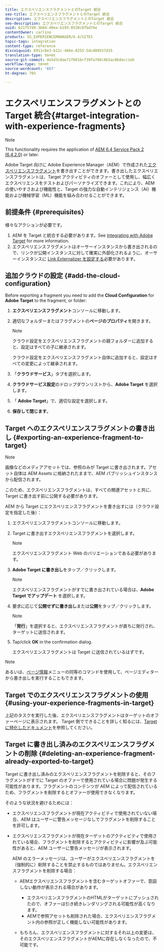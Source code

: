 ```yaml
---
title: エクスペリエンスフラグメントとのTarget 統合
seo-title: エクスペリエンスフラグメントとのTarget 統合
description: エクスペリエンスフラグメントとのTarget 統合
seo-description: エクスペリエンスフラグメントとのTarget 統合
uuid: 621f57d4-3b8d-49ea-b193-8530c8fbd74e
contentOwner: carlino
products: SG_EXPERIENCEMANAGER/6.4/SITES
topic-tags: integration
content-type: reference
discoiquuid: 6911c8e3-b12c-466e-8255-5dcd09557d35
translation-type: tm+mt
source-git-commit: 4e5d3c0ae71f601bcf39fa768c8b5ac86decc1eb
workflow-type: tm+mt
source-wordcount: '657'
ht-degree: 76%

---
```



# エクスペリエンスフラグメントとのTarget 統合{#target-integration-with-experience-fragments}

>[!NOTE]
>
>This functionality requires the application of [AEM 6.4 Service Pack 2 (6.4.2.0)](/help/release-notes/sp-release-notes.md) or later.

Adobe Target 向けに Adobe Experience Manager（AEM）で作成された[エクスペリエンスフラグメント](/help/sites-authoring/experience-fragments.md)を書き出すことができます。書き出したエクスペリエンスフラグメントは、Target アクティビティのオファーとして使用し、幅広くエクスペリエンスをテストおよびパーソナライズできます。これにより、AEM の使いやすさおよび機能性と、Target の強力な自動インテリジェンス（AI）機能および機械学習（ML）機能を組み合わせることができます。

## 前提条件 {#prerequisites}

様々なアクションが必要です。

1. AEM を Target と統合する必要があります。See [Integrating with Adobe Target](/help/sites-administering/target.md) for more information.
1. エクスペリエンスフラグメントはオーサーインスタンスから書き出されるので、リンクが公開インスタンスに対して確実に外部化されるように、オーサーインスタンスに [Link Externalizer を設定する](/help/sites-developing/externalizer.md)必要があります。

## 追加クラウドの設定 {#add-the-cloud-configuration}

Before exporting a fragment you need to add the **Cloud Configuration** for **Adobe Target** to the fragment, or folder:

1. **エクスペリエンスフラグメント**&#x200B;コンソールに移動します。
1. 適切なフォルダーまたはフラグメントの&#x200B;**ページのプロパティ**&#x200B;を開きます。

   >[!NOTE]
   >
   >クラウド設定をエクスペリエンスフラグメントの親フォルダーに追加すると、設定はすべての子に継承されます。
   >
   >クラウド設定をエクスペリエンスフラグメント自体に追加すると、設定はすべての変更によって継承されます。

1. 「**クラウドサービス**」タブを選択します。

1. **クラウドサービス設定**&#x200B;のドロップダウンリストから、**Adobe Target** を選択します。
1. 「 **Adobe Target**」で、適切な設定を選択します。

1. **保存して閉じます**。

## Target へのエクスペリエンスフラグメントの書き出し {#exporting-an-experience-fragment-to-target}

>[!NOTE]
>
>画像などのメディアアセットでは、参照のみが Target に書き出されます。アセット自体は AEM Assets に格納されたままで、AEM パブリッシュインスタンスから配信されます。
>
>このため、エクスペリエンスフラグメントは、すべての関連アセットと共に、Target に書き出す前に公開する必要があります。

AEM から Target にエクスペリエンスフラグメントを書き出すには（クラウド設定を指定した後）：

1. エクスペリエンスフラグメントコンソールに移動します。
1. Target に書き出すエクスペリエンスフラグメントを選択します。

   >[!NOTE]
   >
   >エクスペリエンスフラグメント Web のバリエーションである必要があります。

1. **Adobe Target に書き出し**&#x200B;をタップ／クリックします。

   >[!NOTE]
   >
   >エクスペリエンスフラグメントがすでに書き出されている場合は、**Adobe Target でアップデート** を選択します。

1. 要求に応じて&#x200B;**公開せずに書き出し**&#x200B;または&#x200B;**公開**&#x200B;をタップ／クリックします。

   >[!NOTE]
   >
   >「**発行**」を選択すると、エクスペリエンスフラグメントが直ちに発行され、ターゲットに送信されます。

1. Tap/click **OK** in the confirmation dialog.

   エクスペリエンスフラグメントは Target に送信されているはずです。

>[!NOTE]
>
>あるいは、[ページ情報](/help/sites-authoring/author-environment-tools.md#page-information)メニューの同等のコマンドを使用して、ページエディターから書き出しを実行することもできます。

## Target でのエクスペリエンスフラグメントの使用 {#using-your-experience-fragments-in-target}

上記のタスクを実行した後、エクスペリエンスフラグメントはターゲットのオファーページに表示されます。 Target 側でできることを詳しく知るには、[Target に特化したドキュメント](https://experiencecloud.adobe.com/resources/help/en_US/target/target/aem-experience-fragments.html)を参照してください。

## Target に書き出し済みのエクスペリエンスフラグメントの削除 {#deleting-an-experience-fragment-already-exported-to-target}

Target に書き出し済みのエクスペリエンスフラグメントを削除すると、そのフラグメントがすでに Target のオファーで使用されている場合に問題が発生する可能性があります。フラグメントのコンテンツが AEM によって配信されているため、フラグメントを削除するとオファーが使用できなくなります。

そのような状況を避けるためには：

* エクスペリエンスフラグメントが現在アクティビティで使用されていない場合、AEM はユーザーに警告メッセージなしでフラグメントを削除することを許可します。
* エクスペリエンスフラグメントが現在ターゲットのアクティビティで使用されている場合、フラグメントを削除するとアクティビティに影響が及ぶ可能性があると、AEM ユーザーに警告メッセージが表示されます。

   AEM のエラーメッセージは、ユーザーがエクスペリエンスフラグメントを（強制的に）削除することを禁止するものではありません。エクスペリエンスフラグメントを削除する場合：

   * AEMエクスペリエンスフラグメントを含むターゲットオファーで、意図しない動作が表示される場合があります。

      * エクスペリエンスフラグメントのHTMLがターゲットにプッシュされたので、オファーは引き続きレンダリングされる可能性が高くなります。
      * AEMで参照アセットも削除された場合、エクスペリエンスフラグメント内の参照が正しく機能しない可能性があります。
   * もちろん、エクスペリエンスフラグメントに対するそれ以上の変更は、そのエクスペリエンスフラグメントがAEMに存在しなくなったので、不可能です。


